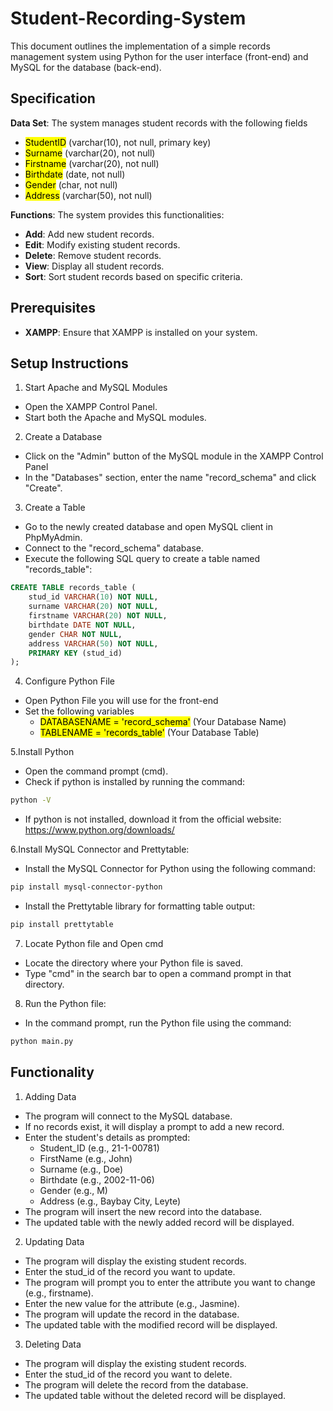 # Student-Recording-System

This document outlines the implementation of a simple records management system using Python for the user interface (front-end) and MySQL for the database (back-end).

## Specification
**Data Set**: The system manages student records with the following fields 
- <mark>StudentID</mark> (varchar(10), not null, primary key)
- <mark>Surname</mark> (varchar(20), not null)
- <mark>Firstname</mark> (varchar(20), not null)
- <mark>Birthdate</mark> (date, not null)
- <mark>Gender</mark> (char, not null)
- <mark>Address</mark> (varchar(50), not null)

**Functions**: The system provides this functionalities:
- **Add**: Add new student records.
- **Edit**: Modify existing student records.
- **Delete**: Remove student records.
- **View**: Display all student records.
- **Sort**: Sort student records based on specific criteria.
## Prerequisites
- **XAMPP**: Ensure that XAMPP is installed on your system.

## **Setup Instructions**
1. Start Apache and MySQL Modules
* Open the XAMPP Control Panel.
* Start both the Apache and MySQL modules.
2. Create a Database
* Click on the "Admin" button of the MySQL module in the XAMPP Control Panel
* In the "Databases" section, enter the name "record_schema" and click "Create".

3. Create a Table
*  Go to the newly created database and open MySQL client in PhpMyAdmin.
* Connect to the "record_schema" database.
* Execute the following SQL query to create a table named "records_table":
```sql
CREATE TABLE records_table (
    stud_id VARCHAR(10) NOT NULL,
    surname VARCHAR(20) NOT NULL,
    firstname VARCHAR(20) NOT NULL,
    birthdate DATE NOT NULL,
    gender CHAR NOT NULL,
    address VARCHAR(50) NOT NULL,
    PRIMARY KEY (stud_id)
);
```
4. Configure Python File
- Open Python File you will use for the front-end
- Set the following variables
   * <mark>DATABASENAME = 'record_schema'</mark> (Your Database Name)
   * <mark>TABLENAME = 'records_table'</mark> (Your Database Table)

5.Install Python
- Open the command prompt (cmd).
- Check if python is installed by running the command:
```bash
python -V
``` 
- If python is not installed, download it from the official website: <https://www.python.org/downloads/> 

6.Install MySQL Connector and Prettytable:
- Install the MySQL Connector for Python using the following command:
```bash
pip install mysql-connector-python
```
- Install the Prettytable library for formatting table output:
```bash
pip install prettytable
```
7. Locate Python file and Open cmd
- Locate the directory where your Python file is saved.
- Type "cmd" in the search bar to open a command prompt in that directory.

8. Run the Python file:
- In the command prompt, run the Python file using the command:

```bash
python main.py
```
## Functionality

1. Adding Data
- The program will connect to the MySQL database.
- If no records exist, it will display a prompt to add a new record.
- Enter the student's details as prompted:
  - Student_ID (e.g., 21-1-00781)
  - FirstName (e.g., John)
  - Surname (e.g., Doe)
  - Birthdate (e.g., 2002-11-06)
  - Gender (e.g., M)
  - Address (e.g., Baybay City, Leyte)
- The program will insert the new record into the database.
- The updated table with the newly added record will be displayed.
2. Updating Data
- The program will display the existing student records.
- Enter the stud_id of the record you want to update.
- The program will prompt you to enter the attribute you want to change (e.g., firstname).
- Enter the new value for the attribute (e.g., Jasmine).
- The program will update the record in the database.
- The updated table with the modified record will be displayed.

3.  Deleting Data
- The program will display the existing student records.
- Enter the stud_id of the record you want to delete.
- The program will delete the record from the database.
- The updated table without the deleted record will be displayed.

